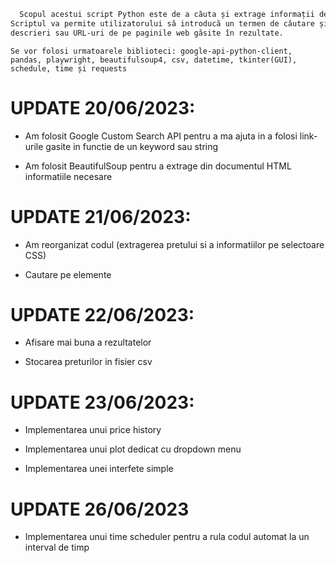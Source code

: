 ```bash
  Scopul acestui script Python este de a căuta și extrage informații de pe web, utilizând un API de la Google. 
Scriptul va permite utilizatorului să introducă un termen de căutare și va returna rezultatele relevante, extrăgând informații precum titluri, 
descrieri sau URL-uri de pe paginile web găsite în rezultate.
```

 `Se vor folosi urmatoarele biblioteci: google-api-python-client, pandas, playwright, beautifulsoup4, csv, datetime, tkinter(GUI), schedule, time și requests`

# UPDATE 20/06/2023: 
- Am folosit Google Custom Search API pentru a ma ajuta in a folosi link-urile gasite in functie de un keyword sau string

- Am folosit BeautifulSoup pentru a extrage din documentul HTML informatiile necesare

# UPDATE 21/06/2023:
- Am reorganizat codul (extragerea pretului si a informatiilor pe selectoare CSS)

- Cautare pe elemente

# UPDATE 22/06/2023:
- Afisare mai buna a rezultatelor

- Stocarea preturilor in fisier csv

# UPDATE 23/06/2023:
- Implementarea unui price history

- Implementarea unui plot dedicat cu dropdown menu

- Implementarea unei interfete simple

# UPDATE 26/06/2023
- Implementarea unui time scheduler pentru a rula codul automat la un interval de timp
